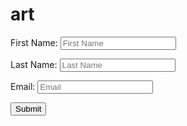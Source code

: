 # art


<form method="post" action="https://sendfox.com/form/mn8xov/19jo4d" class="sendfox-form" id="19jo4d" data-async="true" data-recaptcha="true">
<p><label for="sendfox_form_name">First Name: </label><input type="text" id="sendfox_form_name" placeholder="First Name" name="first_name" required /></p>
<p><label for="sendfox_form_last_name">Last Name: </label><input type="text" id="sendfox_form_last_name" placeholder="Last Name" name="last_name" required /></p>
<p><label for="sendfox_form_email">Email: </label><input type="email" id="sendfox_form_email" placeholder="Email" name="email" required /></p>
<!-- no botz please -->
<div style="position: absolute; left: -5000px;" aria-hidden="true"><input type="text" name="a_password" tabindex="-1" value="" autocomplete="off" /></div>
<p><button type="submit">Submit</button></p>
</form>
<script src="https://sendfox.com/js/form.js"></script>
			